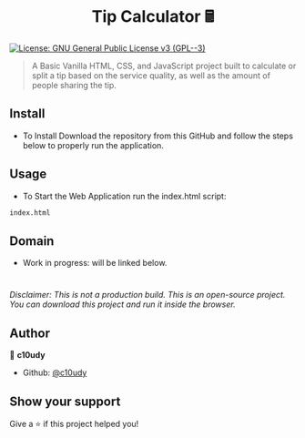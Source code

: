 <h1 align="center">Tip Calculator 🖩</h1>
<p>
  <a href="https://github.com/c10udy/lorem-app/blob/master/LICENSE.md" target="_blank">
    <img alt="License: GNU General Public License v3 (GPL--3)" src="https://img.shields.io/badge/License-GNU General Public License v3 (GPL--3)-red.svg" />
  </a>
</p>

> A Basic Vanilla HTML, CSS, and JavaScript project built to calculate or split a tip based on the service quality, as well as the amount of people sharing the tip.

## Install
* To Install Download the repository from this GitHub and follow the steps below to properly run the application.

## Usage
* To Start the Web Application run the index.html script:
```sh
index.html
```

## Domain
* Work in progress: will be linked below.
#
*Disclaimer: This is not a production build. This is an open-source project. You can download this project and run it inside the browser.*

## Author

👤 **c10udy**

* Github: [@c10udy](https://github.com/c10udy)

## Show your support

Give a ⭐️ if this project helped you!
